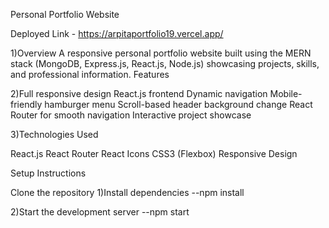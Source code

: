 Personal Portfolio Website

Deployed Link - https://arpitaportfolio19.vercel.app/

1)Overview
A responsive personal portfolio website built using the MERN stack (MongoDB, Express.js, React.js, Node.js) showcasing projects, skills, and professional information.
Features

2)Full responsive design
React.js frontend
Dynamic navigation
Mobile-friendly hamburger menu
Scroll-based header background change
React Router for smooth navigation
Interactive project showcase

3)Technologies Used

React.js
React Router
React Icons
CSS3 (Flexbox)
Responsive Design

Setup Instructions

Clone the repository
1)Install dependencies
--npm install

2)Start the development server
--npm start


